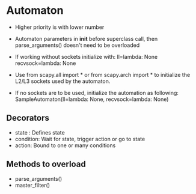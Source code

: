 # Automaton

* Higher priority is with lower number

* Automaton parameters in __init__ before superclass call, then 
parse_arguments() doesn't need to be overloaded

* If working without sockets initialize with:
    ll=lambda: None
    recvsock=lambda: None

* Use from scapy.all import * or from scapy.arch import * to
initialize the L2/L3 sockets used by the automaton. 

* If no sockets are to be used, initialize the automation as following:
SampleAutomaton(ll=lambda: None, recvsock=lambda: None)



## Decorators
* state : Defines state
* condition: Wait for state, trigger action or go to state 
* action: Bound to one or many conditions

## Methods to overload
* parse_arguments()
* master_filter()


